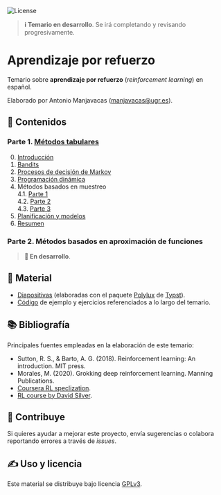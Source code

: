 ![License](https://img.shields.io/badge/license-GPLv3-blue)

> **ℹ️  Temario en desarrollo**. Se irá completando y revisando progresivamente.

# Aprendizaje por refuerzo

Temario sobre **aprendizaje por refuerzo** (_reinforcement learning_) en español.

Elaborado por Antonio Manjavacas ([manjavacas@ugr.es](mailto:manjavacas@ugr.es)).

## 📃 Contenidos

### Parte 1. [Métodos tabulares](temario/Parte_1/)

0. [Introducción](temario/Parte_1/0_Introduccion.pdf)
1. [Bandits](temario/Parte_1/1_Bandits.pdf)
2. [Procesos de decisión de Markov](temario/Parte_1/2_MDPs.pdf)
3. [Programación dinámica](temario/Parte_1/3_Prog_Dinamica.pdf)
4. Métodos basados en muestreo\
    4.1. [Parte 1](temario/Parte_1/4_Muestreo_p1.pdf)\
    4.2. [Parte 2](temario/Parte_1/4_Muestreo_p2.pdf)\
    4.3. [Parte 3](temario/Parte_1/4_Muestreo_p3.pdf)
5. [Planificación y modelos](temario/Parte_1/5_Planificacion.pdf)
6. [Resumen](temario/Parte_1/6_Resumen.pdf)

### Parte 2. Métodos basados en aproximación de funciones

> **🚧  En desarrollo**.

## 📁 Material

- [Diapositivas](temario/) (elaboradas con el paquete [Polylux](https://polylux.dev/book/polylux.html) de [Typst](https://typst.app/)).
- [Código](codigo/) de ejemplo y ejercicios referenciados a lo largo del temario.

## 📚 Bibliografía

Principales fuentes empleadas en la elaboración de este temario:

- Sutton, R. S., & Barto, A. G. (2018). Reinforcement learning: An introduction. MIT press.
- Morales, M. (2020). Grokking deep reinforcement learning. Manning Publications.
- [Coursera RL speclization](https://www.coursera.org/specializations/reinforcement-learning).
- [RL course by David Silver](https://www.youtube.com/watch?v=2pWv7GOvuf0&list=PLqYmG7hTraZDM-OYHWgPebj2MfCFzFObQ).

## 🚀 Contribuye 

Si quieres ayudar a mejorar este proyecto, envía sugerencias o colabora reportando errores a través de _issues_.

## ✍️ Uso y licencia

Este material se distribuye bajo licencia [GPLv3](LICENSE). 
